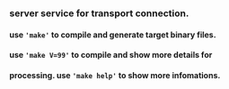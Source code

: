 ### server service for transport connection.

#### use `'make'` to compile and generate target binary files.
#### use `'make V=99'` to compile and show more details for 
#### processing. use `'make help'` to show more infomations.
